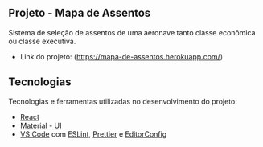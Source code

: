 ## Projeto - Mapa de Assentos

Sistema de seleção de assentos de uma aeronave tanto classe econômica ou classe executiva.

- Link do projeto: (https://mapa-de-assentos.herokuapp.com/)

## Tecnologias

Tecnologias e ferramentas utilizadas no desenvolvimento do projeto:

- [React](https://reactjs.org/)
- [Material - UI](https://mui.com/)
- [VS Code](https://code.visualstudio.com/) com [ESLint](https://eslint.org/), [Prettier](https://prettier.io/) e [EditorConfig](https://editorconfig.org/)

<br>
